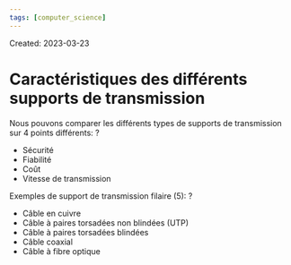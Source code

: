 ```yaml
---
tags: [computer_science] 
---
```

Created: 2023-03-23

# Caractéristiques des différents supports de transmission
Nous pouvons comparer les différents types de supports de transmission sur 4 points différents:
?
- Sécurité
- Fiabilité
- Coût
- Vitesse de transmission
<!--SR:!2023-04-13,10,210-->

Exemples de support de transmission filaire (5):
?
- Câble en cuivre
- Câble à paires torsadées non blindées (UTP)
- Câble à paires torsadées blindées
- Câble coaxial
- Câble à fibre optique
<!--SR:!2023-04-26,20,250-->



